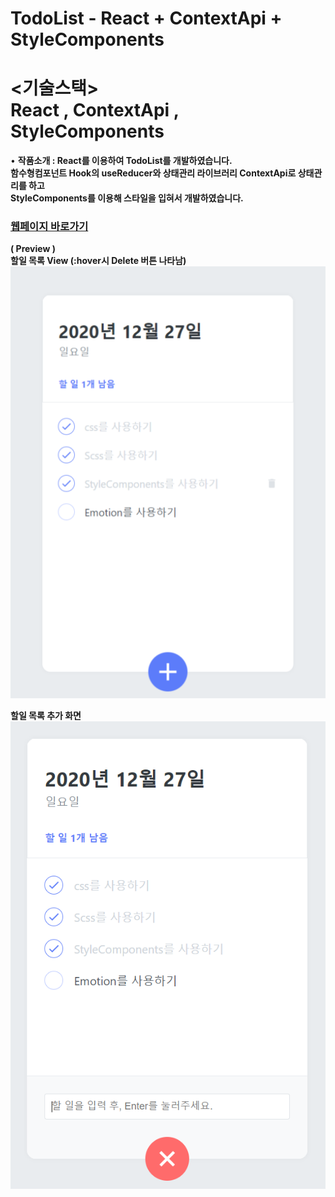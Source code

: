 # TodoList - React + ContextApi + StyleComponents

# <기술스택> <br/> React , ContextApi , StyleComponents
 
•	<b>작품소개<b/> : React를 이용하여 TodoList를 개발하였습니다.
<br/>함수형컴포넌트 Hook의 useReducer와 상태관리 라이브러리 ContextApi로 상태관리를 하고
 <br/>StyleComponents를 이용해 스타일을 입혀서 개발하였습니다. 
 
### [웹페이지 바로가기](https://wondonghwi.github.io/React_TodoList_styleComponents_Context/)

( Preview ) <br/>
할일 목록 View (:hover시 Delete 버튼 나타남)<br />
![](image/TodoListView.PNG)

할일 목록 추가 화면<br />
![](image/TodoListInput.PNG)
